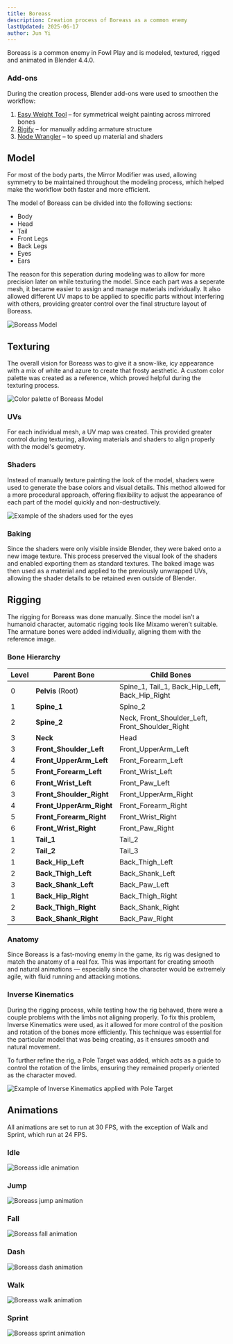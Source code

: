 ```yaml
---
title: Boreass
description: Creation process of Boreass as a common enemy
lastUpdated: 2025-06-17
author: Jun Yi
---
```


Boreass is a common enemy in Fowl Play and is modeled, textured, rigged and animated in Blender 4.4.0.

### Add-ons

During the creation process, Blender add-ons were used to smoothen the workflow:

1. [Easy Weight Tool][1] – for symmetrical weight painting across mirrored bones
2. [Rigify][2] – for manually adding armature structure
3. [Node Wrangler][3] – to speed up material and shaders

## Model

For most of the body parts, the Mirror Modifier was used, allowing symmetry to be maintained throughout the modeling process, which helped make the workflow both faster and more efficient.

The model of Boreass can be divided into the following sections:

- Body
- Head
- Tail
- Front Legs
- Back Legs
- Eyes
- Ears

The reason for this seperation during modeling was to allow for more precision later on while texturing the model. Since each part was a seperate mesh, it became easier to assign and manage materials individually. It also allowed different UV maps to be applied to specific parts without interfering with others, providing greater control over the final structure layout of Boreass.

![Boreass Model](../../../../../../assets/fowl-play/art/3d/boreass/model.png)

## Texturing

The overall vision for Boreass was to give it a snow-like, icy appearance with a mix of white and azure to create that frosty aesthetic. A custom color palette was created as a reference, which proved helpful during the texturing process.

![Color palette of Boreass Model](../../../../../../assets/fowl-play/art/3d/boreass/color_palette.png)

### UVs

For each individual mesh, a UV map was created. This provided greater control during texturing, allowing materials and shaders to align properly with the model's geometry.

### Shaders

Instead of manually texture painting the look of the model, shaders were used to generate the base colors and visual details. This method allowed for a more procedural approach, offering flexibility to adjust the appearance of each part of the model quickly and non-destructively.

![Example of the shaders used for the eyes](../../../../../../assets/fowl-play/art/3d/boreass/eyes_shaders_example.png)

### Baking

Since the shaders were only visible inside Blender, they were baked onto a new image texture. This process preserved the visual look of the shaders and enabled exporting them as standard textures. The baked image was then used as a material and applied to the previously unwrapped UVs, allowing the shader details to be retained even outside of Blender.

## Rigging

The rigging for Boreass was done manually. Since the model isn’t a humanoid character, automatic rigging tools like Mixamo weren’t suitable. The armature bones were added individually, aligning them with the reference image.

### Bone Hierarchy

| Level | Parent Bone              | Child Bones                                     |
| ----- | ------------------------ | ----------------------------------------------- |
| 0     | **Pelvis** (Root)        | Spine_1, Tail_1, Back_Hip_Left, Back_Hip_Right  |
| 1     | **Spine_1**              | Spine_2                                         |
| 2     | **Spine_2**              | Neck, Front_Shoulder_Left, Front_Shoulder_Right |
| 3     | **Neck**                 | Head                                            |
| 3     | **Front_Shoulder_Left**  | Front_UpperArm_Left                             |
| 4     | **Front_UpperArm_Left**  | Front_Forearm_Left                              |
| 5     | **Front_Forearm_Left**   | Front_Wrist_Left                                |
| 6     | **Front_Wrist_Left**     | Front_Paw_Left                                  |
| 3     | **Front_Shoulder_Right** | Front_UpperArm_Right                            |
| 4     | **Front_UpperArm_Right** | Front_Forearm_Right                             |
| 5     | **Front_Forearm_Right**  | Front_Wrist_Right                               |
| 6     | **Front_Wrist_Right**    | Front_Paw_Right                                 |
| 1     | **Tail_1**               | Tail_2                                          |
| 2     | **Tail_2**               | Tail_3                                          |
| 1     | **Back_Hip_Left**        | Back_Thigh_Left                                 |
| 2     | **Back_Thigh_Left**      | Back_Shank_Left                                 |
| 3     | **Back_Shank_Left**      | Back_Paw_Left                                   |
| 1     | **Back_Hip_Right**       | Back_Thigh_Right                                |
| 2     | **Back_Thigh_Right**     | Back_Shank_Right                                |
| 3     | **Back_Shank_Right**     | Back_Paw_Right                                  |

### Anatomy

Since Boreass is a fast-moving enemy in the game, its rig was designed to match the anatomy of a real fox. This was important for creating smooth and natural animations — especially since the character would be extremely agile, with fluid running and attacking motions.

### Inverse Kinematics

During the rigging process, while testing how the rig behaved, there were a couple problems with the limbs not aligning properly. To fix this problem, Inverse Kinematics were used, as it allowed for more control of the position and rotation of the bones more efficiently. This technique was essential for the particular model that was being creating, as it ensures smooth and natural movement.

To further refine the rig, a Pole Target was added, which acts as a guide to control the rotation of the limbs, ensuring they remained properly oriented as the character moved.

![Example of Inverse Kinematics applied with Pole Target](../../../../../../assets/fowl-play/art/3d/boreass/inverse_kinematics.png)

## Animations

All animations are set to run at 30 FPS, with the exception of Walk and Sprint, which run at 24 FPS.

### Idle

![Boreass idle animation](/animations/boreass/idle-animation.gif)

### Jump

![Boreass jump animation](/animations/boreass/jump-animation.gif)

### Fall

![Boreass fall animation](/animations/boreass/fall-animation.gif)

### Dash

![Boreass dash animation](/animations/boreass/dash-animation.gif)

### Walk

![Boreass walk animation](/animations/boreass/walk-animation.gif)

### Sprint

![Boreass sprint animation](/animations/boreass/sprint-animation.gif)

[1]: https://extensions.blender.org/add-ons/easyweight/
[2]: https://docs.blender.org/manual/en/latest/addons/rigging/rigify/index.html
[3]: https://docs.blender.org/manual/en/latest/addons/node/node_wrangler.html
